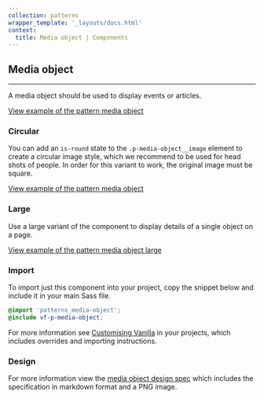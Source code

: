 ```yaml
---
collection: patterns
wrapper_template: '_layouts/docs.html'
context:
  title: Media object | Components
---
```


## Media object

<hr>

A media object should be used to display events or articles.

<a href="/docs/examples/patterns/media-object/media-object/" class="js-example">
View example of the pattern media object
</a>

### Circular

You can add an `is-round` state to the `.p-media-object__image` element to create a circular image style, which we recommend to be used for head shots of people. In order for this variant to work, the original image must be square.

<a href="/docs/examples/patterns/media-object/media-object-circ-img/" class="js-example">
View example of the pattern media object
</a>

### Large

Use a large variant of the component to display details of a single object on a page.

<a href="/docs/examples/patterns/media-object/media-object-large/" class="js-example">
View example of the pattern media object large
</a>

### Import

To import just this component into your project, copy the snippet below and include it in your main Sass file.

```scss
@import 'patterns_media-object';
@include vf-p-media-object;
```

For more information see [Customising Vanilla](/docs/customising-vanilla/) in your projects, which includes overrides and importing instructions.

### Design

For more information view the [media object design spec](https://github.com/ubuntudesign/vanilla-design/tree/master/Media%20object) which includes the specification in markdown format and a PNG image.

